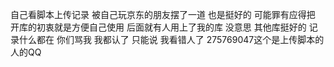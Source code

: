  自己看脚本上传记录 被自己玩京东的朋友摆了一道 也是挺好的 可能罪有应得把 开库的初衷就是方便自己使用 后面就有人用上了我的库  没意思 其他库挺好的  记录什么都在 
 你们骂我 我都认了 只能说 我看错人了
 275769047这个是上传脚本的人的QQ 
